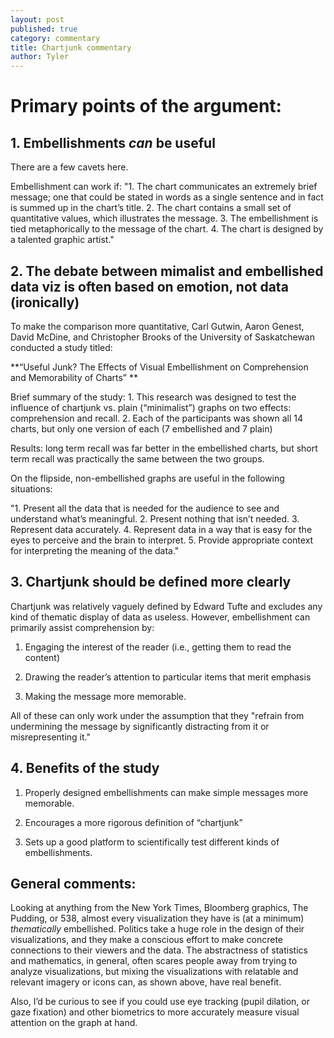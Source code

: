 ```yaml
---
layout: post
published: true
category: commentary
title: Chartjunk commentary
author: Tyler
---
```

# Primary points of the argument:

## 1. Embellishments _can_ be useful
There are a few cavets here.

Embellishment can work if:
"1. The chart communicates an extremely brief message; one that could be stated in words as a single sentence and in fact is summed up in the chart’s title.
2. The chart contains a small set of quantitative values, which illustrates the message.
3. The embellishment is tied metaphorically to the message of the chart.
4. The chart is designed by a talented graphic artist."

## 2. The debate between mimalist and embellished data viz is often based on emotion, not data (ironically)

To make the comparison more quantitative, Carl Gutwin, Aaron Genest, David McDine, and Christopher Brooks of the University of Saskatchewan conducted a study titled: 

**“Useful Junk? The Effects of Visual Embellishment on Comprehension and Memorability of Charts”
**

Brief summary of the study:
    1. This research was designed to test the influence of chartjunk vs. plain (“minimalist”) graphs on two effects: comprehension and recall. 
    2. Each of the participants was shown all 14 charts, but only one version of each (7 embellished and 7 plain) 
    
Results: long term recall was far better in the embellished charts, but short term recall was practically the same between the two groups.

On the flipside, non-embellished graphs are useful in the following situations:

"1. Present all the data that is needed for the audience to see and understand what’s meaningful. 
2. Present nothing that isn’t needed.
3. Represent data accurately.
4. Represent data in a way that is easy for the eyes to perceive and the brain to interpret.
5. Provide appropriate context for interpreting the meaning of the data."

## 3. Chartjunk should be defined more clearly

Chartjunk was relatively vaguely defined by Edward Tufte and excludes any kind of thematic display of data as useless. However, embellishment can primarily assist comprehension by:

1. Engaging the interest of the reader (i.e., getting them to read the content)

2. Drawing the reader’s attention to particular items that merit emphasis

3. Making the message more memorable.

All of these can only work under the assumption that they "refrain from undermining the message by significantly distracting from it or misrepresenting it."

## 4. Benefits of the study
1. Properly designed embellishments can make simple messages more memorable.

2. Encourages a more rigorous definition of “chartjunk”

3. Sets up a good platform to scientifically test different kinds of embellishments.

## General comments:

Looking at anything from the New York Times, Bloomberg graphics, The Pudding, or 538, almost every visualization they have is (at a minimum) _thematically_ embellished. Politics take a huge role in the design of their visualizations, and they make a conscious effort to make concrete connections to their viewers and the data. The abstractness of statistics and mathematics, in general, often scares people away from trying to analyze visualizations, but mixing the visualizations with relatable and relevant imagery or icons can, as shown above, have real benefit.

Also, I’d be curious to see if you could use eye tracking (pupil dilation, or gaze fixation) and other biometrics to more accurately measure visual attention on the graph at hand.

